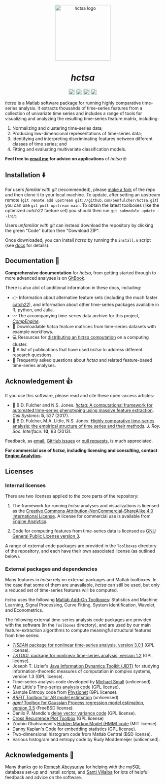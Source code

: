 <p align="center"><img src="img/hctsa_logo_banner.png" alt="hctsa logo" height="180"/></p>

<h1 align="center"><em>hctsa</em></h1>

<p align="center">
 	<a href="https://zenodo.org/badge/latestdoi/10790340"><img src="https://zenodo.org/badge/10790340.svg" height="20"/></a>
 	<a href="https://twitter.com/compTimeSeries"><img src="https://img.shields.io/twitter/url/https/twitter.com/compTimeSeries.svg?style=social&label=Follow%20%40compTimeSeries" height="20"/></a>
    <a href="https://creativecommons.org/licenses/by-nc-sa/4.0/"><img src="https://img.shields.io/badge/License-CC_BY--NC--SA_4.0-lightgrey.svg" height="20"/></a>
    <a href="https://www.gnu.org/licenses/gpl-3.0"><img src="https://img.shields.io/badge/License-GPLv3-blue.svg" height="20"/></a>
</p>

_hctsa_ is a Matlab software package for running highly comparative time-series analysis.
It extracts thousands of time-series features from a collection of univariate time series and includes a range of tools for visualizing and analyzing the resulting time-series feature matrix, including:

1. Normalizing and clustering time-series data;
2. Producing low-dimensional representations of time-series data;
3. Identifying and interpreting discriminating features between different classes of time series; and
4. Fitting and evaluating multivariate classification models.

__Feel free to [email me](mailto:ben.d.fulcher@gmail.com) for advice on applications__ of _hctsa_ :nerd_face:

## Installation :arrow_down:

For users _familiar with git_ (recommended), please [make a fork](https://help.github.com/articles/fork-a-repo/) of the repo and then clone it to your local machine.
To update, after setting an upstream remote (`git remote add upstream git://github.com/benfulcher/hctsa.git`) you can use `git pull upstream main`.
To obtain the latest toolboxes (like the optimized _catch22_ faeture set) you should then run `git submodule update --init`.

Users _unfamiliar with git_ can instead download the repository by clicking the green "Code" button then "Download ZIP".

Once downloaded, you can install _hctsa_ by running the `install.m` script (see [docs](https://time-series-features.gitbook.io/hctsa-manual/) for details).

<!-- We recommend working outside of the repository so that incremental updates can be pulled from the upstream repository. -->

## Documentation &#x1F4D6;

__Comprehensive documentation__ for _hctsa_, from getting started through to more advanced analyses is on [GitBook](https://time-series-features.gitbook.io/hctsa-manual/).

There is also alot of additional information in these docs, including:

- :point_right: Information about alternative feature sets (including the much faster [catch22](https://github.com/DynamicsAndNeuralSystems/catch22)), and information about other time-series packages available in R, python, and Julia.
- :wavy_dash: The accompanying time-series data archive for this project, [_CompEngine_](http://www.comp-engine.org).
- :floppy_disk: Downloadable _hctsa_ feature matrices from time-series datasets with example workflows.
- :computer: Resources for [distributing an _hctsa_ computation](https://github.com/benfulcher/distributed_hctsa) on a computing cluster.
- :closed_book: A list of publications that have used _hctsa_ to address different research questions.
- :information_desk_person: Frequently asked questions about _hctsa_ and related feature-based time-series analyses.

## Acknowledgement :+1:

If you use this software, please read and cite these open-access articles:

- &#x1F4D7; B.D. Fulcher and N.S. Jones. [_hctsa_: A computational framework for automated time-series phenotyping using massive feature extraction](http://www.cell.com/cell-systems/fulltext/S2405-4712\(17\)30438-6). _Cell Systems_: __5__, 527 (2017).
- &#x1F4D7; B.D. Fulcher, M.A. Little, N.S. Jones. [Highly comparative time-series analysis: the empirical structure of time series and their methods](http://rsif.royalsocietypublishing.org/content/10/83/20130048.full). _J. Roy. Soc. Interface_: __10__, 83 (2013).

Feedback, as [email](mailto:ben.d.fulcher@gmail.com), [GitHub issues](https://github.com/benfulcher/hctsa/issues) or [pull requests](https://help.github.com/articles/using-pull-requests/), is much appreciated.

__For commercial use of _hctsa_, including licensing and consulting, contact [Engine Analytics](http://www.engineanalytics.org/).__

## Licenses

### Internal licenses

There are two licenses applied to the core parts of the repository:

1. The framework for running _hctsa_ analyses and visualizations is licensed as the [Creative Commons Attribution-NonCommercial-ShareAlike 4.0 International License](http://creativecommons.org/licenses/by-nc-sa/4.0/).
A license for commercial use is available from [Engine Analytics](http://www.engineanalytics.org/).

2. Code for computing features from time-series data is licensed as [GNU General Public License version 3](http://www.gnu.org/licenses/gpl-3.0.en.html).

A range of external code packages are provided in the `Toolboxes` directory of the repository, and each have their own associated license (as outlined below).

### External packages and dependencies

Many features in _hctsa_ rely on external packages and Matlab toolboxes.
In the case that some of them are unavailable, _hctsa_ can still be used, but only a reduced set of time-series features will be computed.

_hctsa_ uses the following [Matlab Add-On Toolboxes](https://au.mathworks.com/products.html): Statistics and Machine Learning, Signal Processing, Curve Fitting, System Identification, Wavelet, and Econometrics.

The following external time-series analysis code packages are provided with the software (in the `Toolboxes` directory), and are used by our main feature-extraction algorithms to compute meaningful structural features from time series:

- [_TISEAN_ package for nonlinear time-series analysis, version 3.0.1](http://www.mpipks-dresden.mpg.de/~tisean/Tisean_3.0.1/index.html) (GPL license).
- [_TSTOOL_ package for nonlinear time-series analysis, version 1.2](http://www.dpi.physik.uni-goettingen.de/tstool/) (GPL license).
- Joseph T. Lizier's [Java Information Dynamics Toolkit (JIDT)](https://github.com/jlizier/jidt) for studying information-theoretic measures of computation in complex systems, version 1.3 (GPL license).
- Time-series analysis code developed by [Michael Small](http://staffhome.ecm.uwa.edu.au/~00027830/code.html) (unlicensed).
- Max Little's [Time-series analysis code](http://www.maxlittle.net/software/index.php) (GPL license).
- Sample Entropy code from [Physionet](https://archive.physionet.org/faq.shtml#license) (GPL license).
- [_ARFIT_ Toolbox for AR model estimation](http://climate-dynamics.org/software/#arfit) (unlicensed).
- [_gpml_ Toolbox for Gaussian Process regression model estimation, version 3.5](http://www.gaussianprocess.org/gpml/code/matlab/doc/) (FreeBSD license).
- Danilo P. Mandic's [delay vector variance code](http://www.commsp.ee.ic.ac.uk/~mandic/dvv.htm) (GPL license).
- [Cross Recurrence Plot Toolbox](http://tocsy.pik-potsdam.de/CRPtoolbox/) (GPL license)
- Zoubin Ghahramani's [Hidden Markov Model (HMM) code](http://mlg.eng.cam.ac.uk/zoubin/software.html) (MIT license).
- Danny Kaplan's Code for embedding statistics (GPL license).
- Two-dimensional histogram code from Matlab Central (BSD license).
- Various histogram and entropy code by Rudy Moddemeijer (unlicensed).

## Acknowledgements :wave:

Many thanks go to [Romesh Abeysuriya](https://github.com/RomeshA) for helping with the mySQL database set-up and install scripts, and [Santi Villalba](https://github.com/sdvillal) for lots of helpful feedback and advice on the software.
